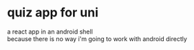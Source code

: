 # quiz app for uni

a react app in an android shell  
because there is no way i'm going to work with android directly